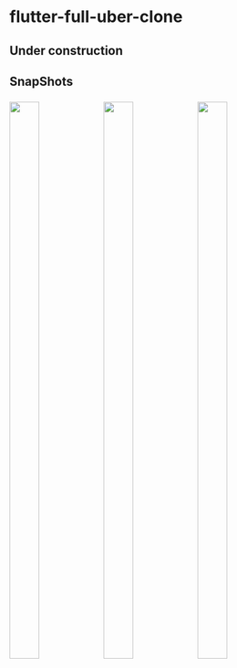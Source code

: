 # flutter-full-uber-clone
## Under construction

## SnapShots

###
<p>
<img src="https://github.com/AhmedAbdoElhawary/flutter-full-uber-clone/blob/main/screenShots/rec2.gif"   width="32%" height="50%">
<img src="https://github.com/AhmedAbdoElhawary/flutter-full-uber-clone/blob/main/screenShots/rec1.gif"   width="32%" height="50%">
<img src="https://github.com/AhmedAbdoElhawary/flutter-full-uber-clone/blob/main/screenShots/rec3.gif"   width="32%" height="50%">
</p>

